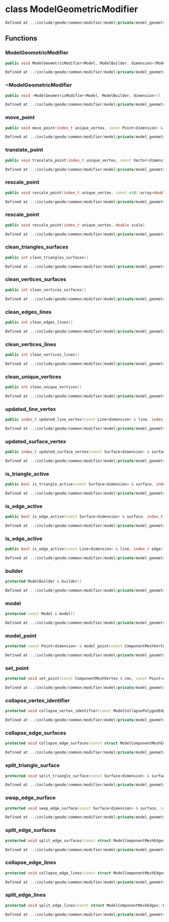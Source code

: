 # class ModelGeometricModifier

```cpp
Defined at ../include/geode/common/modifier/model/private/model_geometric_modifier.h#43
```

## Functions

### ModelGeometricModifier

```cpp
public void ModelGeometricModifier<Model, ModelBuilder, dimension>(Model & model)
```

```cpp
Defined at ../include/geode/common/modifier/model/private/model_geometric_modifier.h#58
```

### ~ModelGeometricModifier

```cpp
public void ~ModelGeometricModifier<Model, ModelBuilder, dimension>()
```

```cpp
Defined at ../include/geode/common/modifier/model/private/model_geometric_modifier.h#67
```

### move_point

```cpp
public void move_point(index_t unique_vertex, const Point<dimension> & point)
```

```cpp
Defined at ../include/geode/common/modifier/model/private/model_geometric_modifier.h#69
```

### translate_point

```cpp
public void translate_point(index_t unique_vertex, const Vector<dimension> & translation)
```

```cpp
Defined at ../include/geode/common/modifier/model/private/model_geometric_modifier.h#75
```

### rescale_point

```cpp
public void rescale_point(index_t unique_vertex, const std::array<double, dimension> & scale)
```

```cpp
Defined at ../include/geode/common/modifier/model/private/model_geometric_modifier.h#83
```

### rescale_point

```cpp
public void rescale_point(index_t unique_vertex, double scale)
```

```cpp
Defined at ../include/geode/common/modifier/model/private/model_geometric_modifier.h#95
```

### clean_triangles_surfaces

```cpp
public int clean_triangles_surfaces()
```

```cpp
Defined at ../include/geode/common/modifier/model/private/model_geometric_modifier.h#102
```

### clean_vertices_surfaces

```cpp
public int clean_vertices_surfaces()
```

```cpp
Defined at ../include/geode/common/modifier/model/private/model_geometric_modifier.h#122
```

### clean_edges_lines

```cpp
public int clean_edges_lines()
```

```cpp
Defined at ../include/geode/common/modifier/model/private/model_geometric_modifier.h#146
```

### clean_vertices_lines

```cpp
public int clean_vertices_lines()
```

```cpp
Defined at ../include/geode/common/modifier/model/private/model_geometric_modifier.h#166
```

### clean_unique_vertices

```cpp
public int clean_unique_vertices()
```

```cpp
Defined at ../include/geode/common/modifier/model/private/model_geometric_modifier.h#190
```

### updated_line_vertex

```cpp
public index_t updated_line_vertex(const Line<dimension> & line, index_t vertex)
```

```cpp
Defined at ../include/geode/common/modifier/model/private/model_geometric_modifier.h#195
```

### updated_surface_vertex

```cpp
public index_t updated_surface_vertex(const Surface<dimension> & surface, index_t vertex)
```

```cpp
Defined at ../include/geode/common/modifier/model/private/model_geometric_modifier.h#206
```

### is_triangle_active

```cpp
public bool is_triangle_active(const Surface<dimension> & surface, index_t triangle)
```

```cpp
Defined at ../include/geode/common/modifier/model/private/model_geometric_modifier.h#217
```

### is_edge_active

```cpp
public bool is_edge_active(const Surface<dimension> & surface, index_t edge)
```

```cpp
Defined at ../include/geode/common/modifier/model/private/model_geometric_modifier.h#228
```

### is_edge_active

```cpp
public bool is_edge_active(const Line<dimension> & line, index_t edge)
```

```cpp
Defined at ../include/geode/common/modifier/model/private/model_geometric_modifier.h#239
```

### builder

```cpp
protected ModelBuilder & builder()
```

```cpp
Defined at ../include/geode/common/modifier/model/private/model_geometric_modifier.h#251
```

### model

```cpp
protected const Model & model()
```

```cpp
Defined at ../include/geode/common/modifier/model/private/model_geometric_modifier.h#256
```

### model_point

```cpp
protected const Point<dimension> & model_point(const ComponentMeshVertex & cmv)
```

```cpp
Defined at ../include/geode/common/modifier/model/private/model_geometric_modifier.h#261
```

### set_point

```cpp
protected void set_point(const ComponentMeshVertex & cmv, const Point<dimension> & point)
```

```cpp
Defined at ../include/geode/common/modifier/model/private/model_geometric_modifier.h#283
```

### collapse_vertex_identifier

```cpp
protected void collapse_vertex_identifier(const ModelCollapsePolygonEdgeInfo<dimension> & info, const Point<dimension> & point)
```

```cpp
Defined at ../include/geode/common/modifier/model/private/model_geometric_modifier.h#306
```

### collapse_edge_surfaces

```cpp
protected void collapse_edge_surfaces(const struct ModelComponentMeshEdges::SurfaceEdges & surface_edges, const Point<dimension> & point, ModelCollapsePolygonEdgeInfo<dimension> & info)
```

```cpp
Defined at ../include/geode/common/modifier/model/private/model_geometric_modifier.h#317
```

### split_triangle_surface

```cpp
protected void split_triangle_surface(const Surface<dimension> & surface, index_t triangle, const Point<dimension> & point, ModelSplitTriangleInfo<dimension> & info)
```

```cpp
Defined at ../include/geode/common/modifier/model/private/model_geometric_modifier.h#343
```

### swap_edge_surface

```cpp
protected void swap_edge_surface(const Surface<dimension> & surface, const PolygonEdge & edge)
```

```cpp
Defined at ../include/geode/common/modifier/model/private/model_geometric_modifier.h#362
```

### split_edge_surfaces

```cpp
protected void split_edge_surfaces(const struct ModelComponentMeshEdges::SurfaceEdges & surface_edges, const Point<dimension> & point, ModelSplitPolygonEdgeInfo<dimension> & info)
```

```cpp
Defined at ../include/geode/common/modifier/model/private/model_geometric_modifier.h#373
```

### collapse_edge_lines

```cpp
protected void collapse_edge_lines(const struct ModelComponentMeshEdges::LineEdges & line_edges, const Point<dimension> & point, ModelCollapsePolygonEdgeInfo<dimension> & info)
```

```cpp
Defined at ../include/geode/common/modifier/model/private/model_geometric_modifier.h#403
```

### split_edge_lines

```cpp
protected void split_edge_lines(const struct ModelComponentMeshEdges::LineEdges & line_edges, const Point<dimension> & point, ModelSplitPolygonEdgeInfo<dimension> & info)
```

```cpp
Defined at ../include/geode/common/modifier/model/private/model_geometric_modifier.h#433
```



